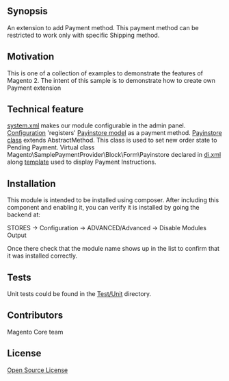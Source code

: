 ## Synopsis

An extension to add Payment method.
This payment method can be restricted to work only with specific Shipping method.

## Motivation

This is one of a collection of examples to demonstrate the features of Magento 2.  The intent of this sample is to demonstrate how to create own Payment extension

## Technical feature

[system.xml](etc/adminhtml/system.xml) makes our module configurable in the admin panel.
[Configuration](etc/config.xml) 'registers' [Payinstore model](Model/Payinstore.php) as a payment method.
[Payinstore class](Model/Payinstore.php) extends AbstractMethod. This class is used to set new order state to Pending Payment.
Virtual class Magento\SamplePaymentProvider\Block\Form\Payinstore declared in [di.xml](etc/di.xml) along [template](view/frontend/templates/form/payinstore.phtml) used to display Payment Instructions.

## Installation

This module is intended to be installed using composer.  After including this component and enabling it, you can verify it is installed by going the backend at:

STORES -> Configuration -> ADVANCED/Advanced ->  Disable Modules Output

Once there check that the module name shows up in the list to confirm that it was installed correctly.

## Tests

Unit tests could be found in the [Test/Unit](Test/Unit) directory.

## Contributors

Magento Core team

## License

[Open Source License](LICENSE.txt)
